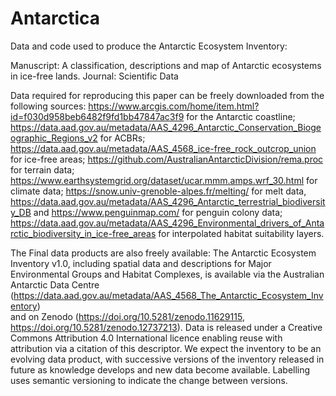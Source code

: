# Antarctica
Data and code used to produce the Antarctic Ecosystem Inventory:

Manuscript: A classification, descriptions and map of Antarctic ecosystems in ice-free lands.
Journal: Scientific Data

Data required for reproducing this paper can be freely downloaded from the following sources:
https://www.arcgis.com/home/item.html?id=f030d958beb6482f9fd1bb47847ac3f9 for the Antarctic coastline; 
https://data.aad.gov.au/metadata/AAS_4296_Antarctic_Conservation_Biogeographic_Regions_v2 for ACBRs;
https://data.aad.gov.au/metadata/AAS_4568_ice-free_rock_outcrop_union for ice-free areas;
https://github.com/AustralianAntarcticDivision/rema.proc for terrain data;
https://www.earthsystemgrid.org/dataset/ucar.mmm.amps.wrf_30.html for climate data;
https://snow.univ-grenoble-alpes.fr/melting/ for melt data, 
https://data.aad.gov.au/metadata/AAS_4296_Antarctic_terrestrial_biodiversity_DB and https://www.penguinmap.com/ for penguin colony data; 
https://data.aad.gov.au/metadata/AAS_4296_Environmental_drivers_of_Antarctic_biodiversity_in_ice-free_areas for interpolated habitat suitability layers. 

The Final data products are also freely available: 
The Antarctic Ecosystem Inventory v1.0, including spatial data and descriptions for Major Environmental Groups and Habitat Complexes, is available via the Australian Antarctic Data Centre 
(https://data.aad.gov.au/metadata/AAS_4568_The_Antarctic_Ecosystem_Inventory)   
and on Zenodo (https://doi.org/10.5281/zenodo.11629115, https://doi.org/10.5281/zenodo.12737213). 
Data is released under a Creative Commons Attribution 4.0 International licence enabling reuse with attribution via a citation of this descriptor. We expect the inventory to be an evolving data product, with successive versions of the inventory released in future as knowledge develops and new data become available. Labelling uses semantic versioning to indicate the change between versions. 